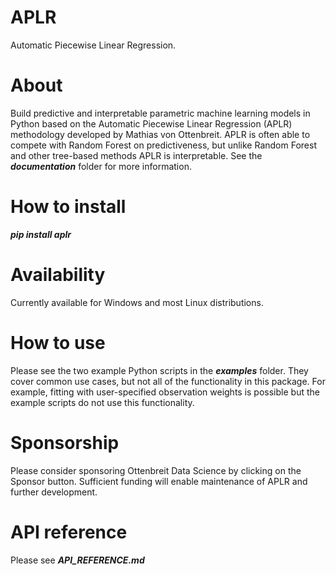 # APLR
Automatic Piecewise Linear Regression.

# About
Build predictive and interpretable parametric machine learning models in Python based on the Automatic Piecewise Linear Regression (APLR) methodology developed by Mathias von Ottenbreit. APLR is often able to compete with Random Forest on predictiveness, but unlike Random Forest and other tree-based methods APLR is interpretable. See the ***documentation*** folder for more information. 

# How to install
***pip install aplr***

# Availability
Currently available for Windows and most Linux distributions.

# How to use
Please see the two example Python scripts in the ***examples*** folder. They cover common use cases, but not all of the functionality in this package. For example, fitting with user-specified observation weights is possible but the example scripts do not use this functionality.

# Sponsorship
Please consider sponsoring Ottenbreit Data Science by clicking on the Sponsor button. Sufficient funding will enable maintenance of APLR and further development.

# API reference
Please see ***API_REFERENCE.md***